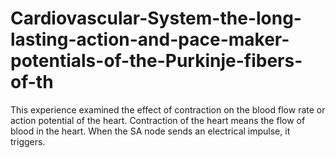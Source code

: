 # Cardiovascular-System-the-long-lasting-action-and-pace-maker-potentials-of-the-Purkinje-fibers-of-th
This experience examined the effect of contraction on the blood flow rate or action potential of the heart. Contraction of the heart means the flow of blood in the heart. When the SA node sends an electrical impulse, it triggers.
